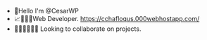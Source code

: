 - 👋Hello I'm @CesarWP
- 📈🧑‍💻🌱Web Developer.  https://cchafloqus.000webhostapp.com/
- 👩‍💻🧑‍💻👨‍💻 Looking to collaborate on projects.





<!---
CesarWP/CesarWP is a ✨ special ✨ repository because its `README.md` (this file) appears on your GitHub profile.
You can click the Preview link to take a look at your changes.
--->
